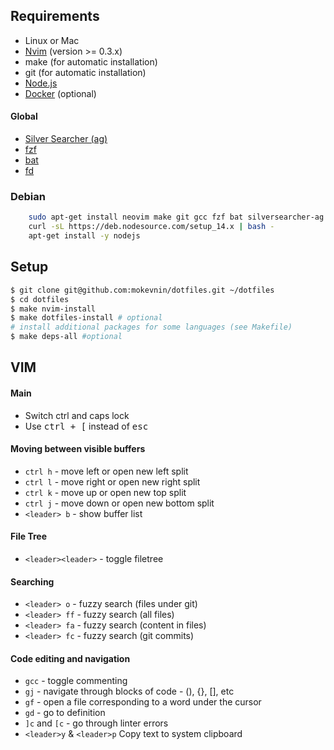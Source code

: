 ## Requirements

* Linux or Mac
* [Nvim](https://github.com/neovim/neovim/wiki/Installing-Neovim) (version >= 0.3.x)
* make (for automatic installation)
* git (for automatic installation)
* [Node.js](https://github.com/nodesource/distributions/blob/master/README.md#installation-instructions)
* [Docker](https://www.docker.com/get-started) (optional)

#### Global

* [Silver Searcher (ag)](https://github.com/ggreer/the_silver_searcher)
* [fzf](https://github.com/junegunn/fzf)
* [bat](https://github.com/sharkdp/bat)
* [fd](https://github.com/sharkdp/fd)

### Debian
```bash
    sudo apt-get install neovim make git gcc fzf bat silversearcher-ag
    curl -sL https://deb.nodesource.com/setup_14.x | bash -
    apt-get install -y nodejs
```

## Setup

```sh
$ git clone git@github.com:mokevnin/dotfiles.git ~/dotfiles 
$ cd dotfiles
$ make nvim-install
$ make dotfiles-install # optional
# install additional packages for some languages (see Makefile)
$ make deps-all #optional
```

## VIM

#### Main

* Switch ctrl and caps lock
* Use <kbd>ctrl + [</kbd> instead of <kbd>esc</kdb>

#### Moving between visible buffers

* `ctrl h` - move left or open new left split
* `ctrl l` - move right or open new right split
* `ctrl k` - move up or open new top split
* `ctrl j` - move down or open new bottom split
* `<leader> b` - show buffer list

#### File Tree

* `<leader><leader>` - toggle filetree

#### Searching

* `<leader> o` - fuzzy search (files under git)
* `<leader> ff` - fuzzy search (all files)
* `<leader> fa` - fuzzy search (content in files)
* `<leader> fc` - fuzzy search (git commits)

#### Code editing and navigation

* `gcc` - toggle commenting
* `gj` - navigate through blocks of code - (), {}, [], etс
* `gf` - open a file corresponding to a word under the cursor
* `gd` - go to definition
* `]с` and `[с` - go through linter errors
* `<leader>y` & `<leader>p` Copy text to system clipboard
